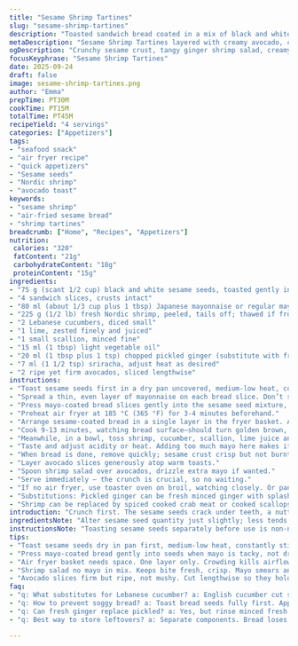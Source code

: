 ```yaml
---
title: "Sesame Shrimp Tartines"
slug: "sesame-shrimp-tartines"
description: "Toasted sandwich bread coated in a mix of black and white sesame seeds, air-fried till golden crisp. Topped with a chunky salad of fresh Nordic shrimp, diced Lebanese cucumbers, fresh lime zest and juice, ginger, scallion, sriracha, and creamy mayo. Ripe but firm avocado slices layered underneath for creaminess. Simple yet bold. A balance of crunchy, tangy, spicy, and creamy textures, all built fast in an air fryer. A bit of Japanese mayo for tang, but standard mayo works too. Handy for quick snacks or elegant starters without frying oil mess. Bright lime and fresh ginger lift the shrimp salad. The bread’s toasty sesame crust – my favorite part, adds nuttiness and crunch."
metaDescription: "Sesame Shrimp Tartines layered with creamy avocado, crisp toasted sesame bread, fresh Nordic shrimp tossed with lime, ginger, and sriracha for bold texture play."
ogDescription: "Crunchy sesame crust, tangy ginger shrimp salad, creamy avocado slices. Air fried bread crisp up fast; bold flavors with lime, sriracha punch, no greasy mess."
focusKeyphrase: "Sesame Shrimp Tartines"
date: 2025-09-24
draft: false
image: sesame-shrimp-tartines.png
author: "Emma"
prepTime: PT30M
cookTime: PT15M
totalTime: PT45M
recipeYield: "4 servings"
categories: ["Appetizers"]
tags:
- "seafood snack"
- "air fryer recipe"
- "quick appetizers"
- "Sesame seeds"
- "Nordic shrimp"
- "avocado toast"
keywords:
- "sesame shrimp"
- "air-fried sesame bread"
- "shrimp tartines"
breadcrumb: ["Home", "Recipes", "Appetizers"]
nutrition: 
 calories: "320"
 fatContent: "21g"
 carbohydrateContent: "18g"
 proteinContent: "15g"
ingredients:
- "75 g (scant 1/2 cup) black and white sesame seeds, toasted gently in pan"
- "4 sandwich slices, crusts intact"
- "80 ml (about 1/3 cup plus 1 tbsp) Japanese mayonnaise or regular mayo; extra for serving"
- "225 g (1/2 lb) fresh Nordic shrimp, peeled, tails off; thawed if frozen and patted dry"
- "2 Lebanese cucumbers, diced small"
- "1 lime, zested finely and juiced"
- "1 small scallion, minced fine"
- "15 ml (1 tbsp) light vegetable oil"
- "20 ml (1 tbsp plus 1 tsp) chopped pickled ginger (substitute with fresh minced ginger if unavailable)"
- "7 ml (1 1/2 tsp) sriracha, adjust heat as desired"
- "2 ripe yet firm avocados, sliced lengthwise"
instructions:
- "Toast sesame seeds first in a dry pan uncovered, medium-low heat, constantly stirring to avoid burning. Once fragrant, remove from heat and cool."
- "Spread a thin, even layer of mayonnaise on each bread slice. Don’t soak it; just enough to hold seeds."
- "Press mayo-coated bread slices gently into the sesame seed mixture, mayo side down, coating completely. Flip slices back, sesame side up, on clean sheet."
- "Preheat air fryer at 185 °C (365 °F) for 3-4 minutes beforehand."
- "Arrange sesame-coated bread in a single layer in the fryer basket. Avoid overlap or crowding — air needs to circulate."
- "Cook 9-13 minutes, watching bread surface–should turn golden brown, sesame seeds toasty. Listen for crackling edge sounds, a good indicator."
- "Meanwhile, in a bowl, toss shrimp, cucumber, scallion, lime juice and zest, oil, sriracha, and chopped ginger. Salt and freshly cracked pepper to taste. No mayo yet; keep this a firm, fresh salad."
- "Taste and adjust acidity or heat. Adding too much mayo here makes it too mushy. I prefer layering mayo separately."
- "When bread is done, remove quickly; sesame crust crisp but not burnt."
- "Layer avocado slices generously atop warm toasts."
- "Spoon shrimp salad over avocados, drizzle extra mayo if wanted."
- "Serve immediately — the crunch is crucial, so no waiting."
- "If no air fryer, use toaster oven on broil, watching closely. Or pan-fry in a dry skillet but less even toasting."
- "Substitutions: Pickled ginger can be fresh minced ginger with splash of rice vinegar for tang. Lebanese cucumbers replace with English cucumber or regular seeded cucumber if peeled well."
- "Shrimp can be replaced by spiced cooked crab meat or cooked scallops for different surf flavor."
introduction: "Crunch first. The sesame seeds crack under teeth, a nutty burst before yielding to creamy avocado. A texture bridge to the zingy shrimp salad sharp with lime and ginger. Tried tossing shrimp in full mayo? Too thick, lost the freshness. Kept mayo confined to bread — good call. Air frying the bread—not just toast but sesame coated—is a game changer; no oily mess, clean crisp edges. Heard that sizzle and smell of toasted sesame—so addictive. Ginger and sriracha punch up the sweet shrimp, cucumber dice add crunch and cooling contrast. Avocado smooths it all, but not too soft or it collapses. Each component counts, no fluff. Perfect snack for when you want quick elegance, no frying pan excuse. I mix and match herbs sometimes but lime stays essential. Keep sharp eyes on bread in air fryer or risk burnt edges, especially with sesame. Timing's intuition."
ingredientsNote: "Alter sesame seed quantity just slightly; less tends to weaken the crunch, more risks clumping. Sesame seeds must be dry and toasted separately beforehand, not raw; raw ones taste grassy, no good. Japanese mayo adds umami complexity—a little sweetness and rice vinegar tang that balances the heat of sriracha—but you can use regular mayo if needed. Pickled ginger is mild, floral, and keeps the salad lively but fresh chopped ginger with lime juice works fine in pinch and even brighter. Shrimp must be well dried; any moisture adds sog and steam during cooking. Lebanese cucumbers have thin skins and few seeds — use English cucumber as best substitute or peel and deseed regular cucumber. Avocado needs to be firm yet ripe — too mushy and it’s a mess; too hard and no creaminess. Oil coats shrimp for sheen and mingling flavors but don’t drown them."
instructionsNote: "Toasting sesame seeds separately before use is non-negotiable — you avoid bitter burnt flavor and ensure even roast. Pressing each bread slice gently into the seeds while mayo is tacky is key; too wet, they slide off; too dry, no sticking. Air fryer casting is about space—stacking or crowding kills airflow and crispness. Watch bread closely past 9 minutes; aroma and color shifts tell you when crunch arrives. Shrimp salad left without mayo keeps bite and firmness; mixing mayo in makes everything floppy too fast. Assemble just before serving, layering avocado first for cream and sculpting the topping. The mayo layer on bread helps seal and hold sesame, plus adds flavor punch. Keep extra mayo on the side for drizzling, not mixing in. If using fresh ginger instead of pickled, rinse with lime juice to reduce harshness and add acidity. Avoid soaking bread or salad too far ahead; once crispy bread hits moist topping, it softens fast. Timing and serving fast wins."
tips:
- "Toast sesame seeds dry in pan first, medium-low heat, constantly stirring. Watch smell shift—nuttiness peaks fast then burns bitter. No oil here or seeds stay pale and grassy; that bite ruins whole crunch effect. Cool seeds fully before pressing bread. Hot seeds melt mayo, no stick."
- "Press mayo-coated bread gently into seeds when mayo is tacky, not dripping wet. Too much mayo means seeds slide off; too dry equals patchy coverage. Tweaking thickness key. Layer mayo thin but even. Gives sesame something to cling to, holds crust crisp after air fry."
- "Air fryer basket needs space. One layer only. Crowding kills airflow, sesame won’t toast evenly, bread soggy spots sneak in. Preheat air fryer well, 185 degrees Celsius. Listen for light crackling sound near end; that sharp edge pop signals done crumbly crust forming."
- "Shrimp salad no mayo in mix. Keeps bite fresh, crisp. Mayo smears and sogs quickly. Tossed with diced cucumber, lime juice, ginger, sriracha to layer heat and tang. Salt and cracked pepper balance sharpness. Add mayo only when serving, spoon on top or side."
- "Avocado slices firm but ripe, not mushy. Cut lengthwise so they hold shape neat on toast; too soft means salad slumps off. Air fryer bread hot enough to warm avo but not cook it. Layering careful here, make texture contrast pop—cream against crunch. Timing crucial serve soon."
faq:
- "q: What substitutes for Lebanese cucumber? a: English cucumber cut small, or peel and deseed regular cucumber. Skin thickness and seed bulk can change salad texture; adjust dice size bigger if not thin-skinned. Avoid watery slices or salad thins out fast."
- "q: How to prevent soggy bread? a: Toast bread seeds fully first. Apply mayo thin to seal crust, no soaking bread. Assemble close to serving time, crisp crust lasts minutes once salad hits. If prepped early, use lettuce leaf between bread and salad as moisture barrier, less sog."
- "q: Can fresh ginger replace pickled? a: Yes, but rinse minced fresh ginger with lime juice to soften sharpness. Pickled ginger mild and floral, fresh ginger sharp and spicy. Adjust amount down for fresh or it overwhelms. Adds brightness but needs balance with sriracha."
- "q: Best way to store leftovers? a: Separate components. Bread loses crisp fast; best toasted fresh. Shrimp salad kept cold, covered airtight 1-2 days max. Avocado slices brown quickly—store with lime juice in airtight to slow oxidation. Reassemble just before eating."

---
```

